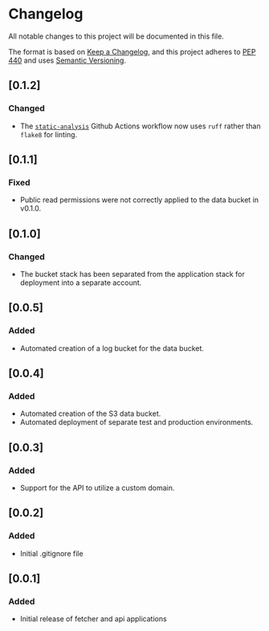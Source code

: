 # Changelog

All notable changes to this project will be documented in this file.

The format is based on [Keep a Changelog](https://keepachangelog.com/en/1.0.0/),
and this project adheres to [PEP 440](https://www.python.org/dev/peps/pep-0440/)
and uses [Semantic Versioning](https://semver.org/spec/v2.0.0.html).

## [0.1.2]

### Changed
- The [`static-analysis`](.github/workflows/static-analysis.yml) Github Actions workflow now uses `ruff` rather than `flake8` for linting.

## [0.1.1]

### Fixed
* Public read permissions were not correctly applied to the data bucket in v0.1.0.

## [0.1.0]

### Changed
* The bucket stack has been separated from the application stack for deployment into a separate account.

## [0.0.5]

### Added
* Automated creation of a log bucket for the data bucket.

## [0.0.4]

### Added
* Automated creation of the S3 data bucket.
* Automated deployment of separate test and production environments.

## [0.0.3]

### Added 
* Support for the API to utilize a custom domain.

## [0.0.2]

### Added
* Initial .gitignore file

## [0.0.1]

### Added
* Initial release of fetcher and api applications
